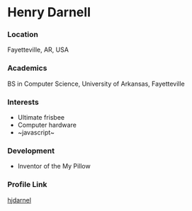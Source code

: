 # Henry Darnell

### Location

Fayetteville, AR, USA

### Academics

BS in Computer Science, University of Arkansas, Fayetteville

### Interests

- Ultimate frisbee
- Computer hardware
- ~javascript~

### Development

- Inventor of the My Pillow

### Profile Link

[hjdarnel](https://www.github.com/hjdarnel/)
